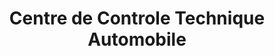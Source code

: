 ---
title: "Centre de Controle Technique Automobile"
url: /fort-de-france/centre-de-controle-technique-automobile/
shop: réparation de voitures
---